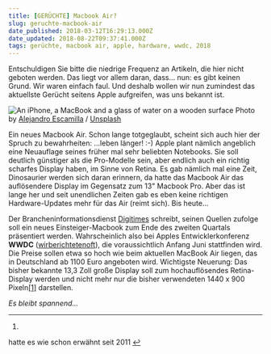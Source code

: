 ```yaml
---
title: [GERÜCHTE] Macbook Air?
slug: geruchte-macbook-air
date_published: 2018-03-12T16:29:13.000Z
date_updated: 2018-08-22T09:37:41.000Z
tags: gerüchte, macbook air, apple, hardware, wwdc, 2018
---
```


Entschuldigen Sie bitte die niedrige Frequenz an Artikeln, die hier nicht geboten werden. Das liegt vor allem daran, dass… nun: es gibt keinen Grund. Wir waren einfach faul. Und deshalb wollen wir nun zumindest das aktuellste Gerücht seitens Apple aufgreifen, was uns bekannt ist. 

![An iPhone, a MacBook and a glass of water on a wooden surface](https://images.unsplash.com/1/macbook-air-iphone-moleskin.jpg?ixlib=rb-0.3.5&amp;q=80&amp;fm=jpg&amp;crop=entropy&amp;cs=tinysrgb&amp;w=1080&amp;fit=max&amp;ixid=eyJhcHBfaWQiOjExNzczfQ&amp;s=fbec09690bb3d90d4252b64fe1ee4299)
Photo by [Alejandro Escamilla](https://unsplash.com/@alejandroescamilla?utm_source=ghost&amp;utm_medium=referral&amp;utm_campaign=api-credit) / [Unsplash](https://unsplash.com/?utm_source=ghost&amp;utm_medium=referral&amp;utm_campaign=api-credit)

Ein neues Macbook Air. Schon lange totgeglaubt, scheint sich auch hier der Spruch zu bewahrheiten: …leben länger! :-) Apple plant nämlich angeblich eine Neuauflage seines früher mal sehr beliebten Notebooks. Sie soll deutlich günstiger als die Pro-Modelle sein, aber endlich auch ein richtig scharfes Display haben, im Sinne von Retina. Es gab nämlich mal eine Zeit, Dinosaurier werden sich daran erinnern, da hatte das Macbook Air das auflösendere Display im Gegensatz zum 13" Macbook Pro. Aber das ist lange her und seit unendlichen Zeiten gab es eben keine richtigen Hardware-Updates mehr für das Air (reimt sich). Bis heute…

Der Brancheninformationsdienst [Digitimes](https://www.digitimes.com/news/a20180312VL201.html) schreibt, seinen Quellen zufolge soll ein neues Einsteiger-Macbook zum Ende des zweiten Quartals präsentiert werden. Wahrscheinlich also bei Apples Entwicklerkonferenz **WWDC** ([wir](__GHOST_URL__/wwdc-2017/)[berichteten](__GHOST_URL__/wwdc-2016-zusammenfassung/)[oft](__GHOST_URL__/wwdc-2015-vom-08-bis-12-juni/)), die voraussichtlich Anfang Juni stattfinden wird. Die Preise sollen etwa so hoch wie beim aktuellen MacBook Air liegen, das in Deutschland ab 1100 Euro angeboten wird. Wichtigste Neuerung: Das bisher bekannte 13,3 Zoll große Display soll zum hochauflösendes Retina-Display werden und nicht mehr nur die bisher verwendeten 1440 x 900 Pixeln[[1]](#fn1) darstellen.

*Es bleibt spannend…*

---

1. 
hatte es wie schon erwähnt seit 2011 [↩︎](#fnref1)
